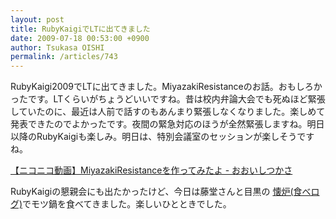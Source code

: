 ```yaml
---
layout: post
title: RubyKaigiでLTに出てきました
date: 2009-07-18 00:53:00 +0900
author: Tsukasa OISHI
permalink: /articles/743
---
```



RubyKaigi2009でLTに出てきました。MiyazakiResistanceのお話。おもしろかったです。LTくらいがちょうどいいですね。昔は校内弁論大会でも死ぬほど緊張していたのに、最近は人前で話すのもあんまり緊張しなくなりました。楽しめて発表できたのでよかったです。夜間の緊急対応のほうが全然緊張しますね。明日以降のRubyKaigiも楽しみ。明日は、特別会議室のセッションが楽しそうですね。  
<script type="text/javascript" src="http://ext.nicovideo.jp/thumb_watch/sm8242850"></script>  

<noscript><a href="http://www.nicovideo.jp/watch/sm8242850">【ニコニコ動画】MiyazakiResistanceを作ってみたよ - おおいしつかさ</a></noscript>  

RubyKaigiの懇親会にも出たかったけど、今日は藤堂さんと目黒の [懐炉(食べログ)](http://r.tabelog.com/tokyo/A1316/A131601/13029482/)でモツ鍋を食べてきました。楽しいひとときでした。  

